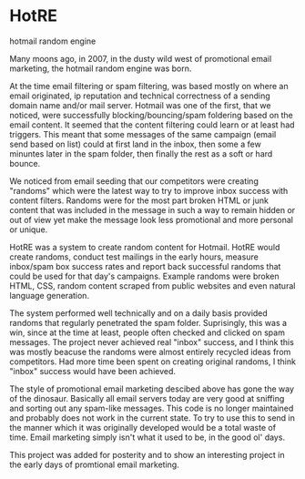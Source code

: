 # HotRE
hotmail random engine

Many moons ago, in 2007, in the dusty wild west of promotional email marketing, the hotmail random engine was born.

At the time email filtering or spam filtering, was based mostly on where an email originated, ip reputation and technical correctness of a sending domain name and/or mail server. Hotmail was one of the first, that we noticed, were successfully blocking/bouncing/spam foldering based on the email content. It seemed that the content filtering could learn or at least had triggers. This meant that some messages of the same campaign (email send based on list) could at first land in the inbox, then some a few minuntes later in the spam folder, then finally the rest as a soft or hard bounce.

We noticed from email seeding that our competitors were creating "randoms" which were the latest way to try to improve inbox success with content filters. Randoms were for the most part broken HTML or junk content that was included in the message in such a way to remain hidden or out of view yet make the message look less promotional and more personal or unique.

HotRE was a system to create random content for Hotmail. HotRE would create randoms, conduct test mailings in the early hours, measure inbox/spam box success rates and report back successful randoms that could be used for that day's campaigns. Example randoms were broken HTML, CSS, random content scraped from public websites and even natural language generation.

The system performed well technically and on a daily basis provided randoms that regularly penetrated the spam folder. Suprisingly, this was a win, since at the time at least, people often checked and clicked on spam messages. The project never achieved real "inbox" success, and I think this was mostly beacuse the randoms were almost entirely recycled ideas from competitors. Had more time been spent on creating original randoms, I think "inbox" success would have been achieved.

The style of promotional email marketing descibed above has gone the way of the dinosaur. Basically all email servers today are very good at sniffing and sorting out any spam-like messages. This code is no longer maintained and probably does not work in the current state. To try to use this to send in the manner which it was originally developed would be a total waste of time. Email marketing simply isn't what it used to be, in the good ol' days.

This project was added for posterity and to show an interesting project in the early days of promtional email marketing.
